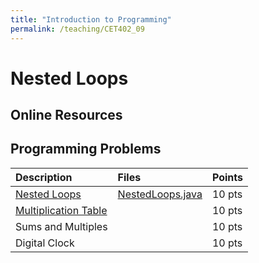 ```yaml
---
title: "Introduction to Programming"
permalink: /teaching/CET402_09
---
```


# Nested Loops

## Online Resources

## Programming Problems

| Description   | Files | Points |
| :------------ | :----- | :----- |
| [Nested Loops](/files/CET402/09_NestedLoops.pdf) | [NestedLoops.java](/files/CET402/NestedLoops.java) | 10 pts |
| [Multiplication Table](/files/CET402/09_MultiplicationTable.pdf) |        | 10 pts |
| Sums and Multiples |        | 10 pts |
| Digital Clock |        | 10 pts |

